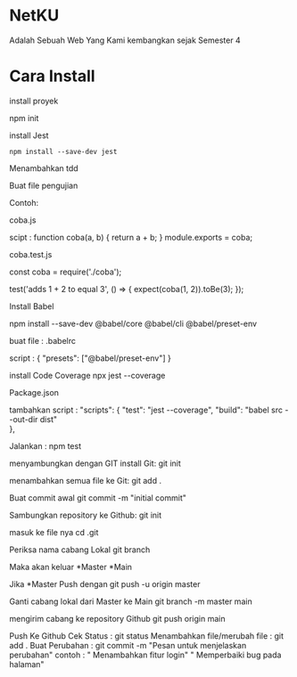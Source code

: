 # NetKU 
Adalah Sebuah Web Yang Kami kembangkan sejak Semester 4 



# Cara Install 
install proyek

   npm init 

install Jest

    npm install --save-dev jest
 


Menambahkan tdd

 Buat file pengujian

Contoh: 

coba.js 

scipt :
function coba(a, b) {
  return a + b;
}
module.exports = coba;



coba.test.js

const coba = require('./coba');

test('adds 1 + 2 to equal 3', () => {
  expect(coba(1, 2)).toBe(3);
});





Install Babel 

npm install --save-dev @babel/core @babel/cli @babel/preset-env

buat file : .babelrc

script : 
{
  "presets": ["@babel/preset-env"]
}





install Code Coverage
npx jest --coverage



Package.json

tambahkan 
script : 
    "scripts": {
    "test": "jest --coverage",
    "build": "babel src --out-dir dist"  
  },



Jalankan : npm test




menyambungkan dengan GIT
install Git:
git init

menambahkan semua file ke Git:
git add .

Buat commit awal
git commit -m "initial commit"


Sambungkan repository ke Github:
git init

masuk ke file nya
cd .git

Periksa nama cabang Lokal
git branch

Maka akan keluar 
*Master
*Main

Jika *Master Push dengan
git push -u origin master

Ganti cabang lokal dari Master ke Main
git branch -m master main

mengirim cabang ke repository Github
git push origin main


Push Ke Github
Cek Status : git status
Menambahkan file/merubah file : git add .
Buat Perubahan : git commit -m "Pesan untuk menjelaskan perubahan"
         contoh : " Menambahkan fitur login"
                   " Memperbaiki bug pada halaman"







